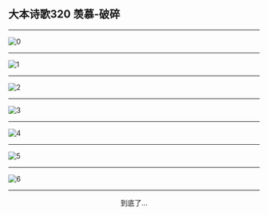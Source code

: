 
## 大本诗歌320 羡慕-破碎
        
<div id="aplayer0"></div>

---

<img alt="0" data-original="/data/d0320/0">

---

<img alt="1" data-original="/data/d0320/1">

---

<img alt="2" data-original="/data/d0320/2">

---

<img alt="3" data-original="/data/d0320/3">

---

<img alt="4" data-original="/data/d0320/4">

---

<img alt="5" data-original="/data/d0320/5">

---

<img alt="6" data-original="/data/d0320/6">

---

<p style="text-align: center">到底了...</p>

<script src="/js/dist-view.js"></script>

<script>
MAIN.id = 'd0320';
        
const ap0 = new APlayer({
    container: document.getElementById('aplayer0'),
    volume: 1,
    loop: 'none',
    preload: 'none',
    audio: [{
        name: '大本诗歌320.mp3',
        artist: '大本诗歌',
        url: 'https://res.wx.qq.com/voice/getvoice?mediaid=MzI0NTk3MDM5M18yMjQ3NDkxNDI3',
        cover: '/favicon'
    }]
});
</script>

